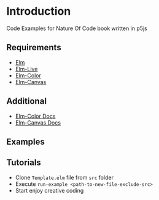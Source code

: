 # Introduction
Code Examples for Nature Of Code book written in p5js

## Requirements
- [Elm](https://elm-lang.org/)
- [Elm-Live](https://github.com/architectcodes/elm-live)
- [Elm-Color](https://package.elm-lang.org/packages/avh4/elm-color/latest/)
- [Elm-Canvas](https://package.elm-lang.org/packages/joakin/elm-canvas/latest/)

## Additional
- [Elm-Color Docs](https://package.elm-lang.org/packages/avh4/elm-color/latest/)
- [Elm-Canvas Docs](https://package.elm-lang.org/packages/joakin/elm-canvas/latest/)

## Examples

## Tutorials
- Clone `Template.elm` file from `src` folder
- Execute `run-example <path-to-new-file-exclude-src>`
- Start enjoy creative coding